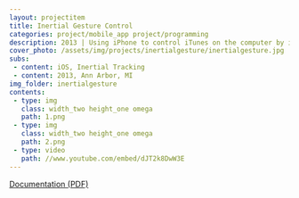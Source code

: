 ```yaml
---
layout: projectitem
title: Inertial Gesture Control 
categories: project/mobile_app project/programming
description: 2013 | Using iPhone to control iTunes on the computer by inertial gestures 
cover_photo: /assets/img/projects/inertialgesture/inertialgesture.jpg
subs:
 - content: iOS, Inertial Tracking
 - content: 2013, Ann Arbor, MI
img_folder: inertialgesture
contents:
 - type: img
   class: width_two height_one omega
   path: 1.png
 - type: img
   class: width_two height_one omega
   path: 2.png
 - type: video
   path: //www.youtube.com/embed/dJT2k8DwW3E
---
```

<p class="doc-link"><a class="doc-link" href="../static/resources/lab/inertialgesture/inertialgesture.pdf" target="_blank">Documentation (PDF)</a></p>
